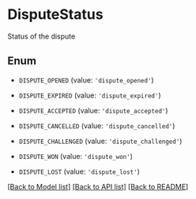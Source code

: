 # DisputeStatus

Status of the dispute

## Enum

* `DISPUTE_OPENED` (value: `'dispute_opened'`)

* `DISPUTE_EXPIRED` (value: `'dispute_expired'`)

* `DISPUTE_ACCEPTED` (value: `'dispute_accepted'`)

* `DISPUTE_CANCELLED` (value: `'dispute_cancelled'`)

* `DISPUTE_CHALLENGED` (value: `'dispute_challenged'`)

* `DISPUTE_WON` (value: `'dispute_won'`)

* `DISPUTE_LOST` (value: `'dispute_lost'`)

[[Back to Model list]](../README.md#documentation-for-models) [[Back to API list]](../README.md#documentation-for-api-endpoints) [[Back to README]](../README.md)


